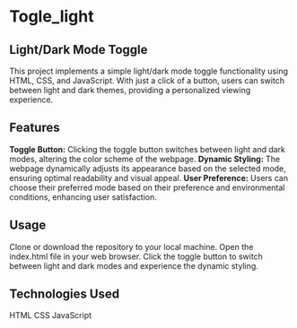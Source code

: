 # Togle_light
## Light/Dark Mode Toggle
This project implements a simple light/dark mode toggle functionality using HTML, CSS, and JavaScript. With just a click of a button, users can switch between light and dark themes, providing a personalized viewing experience.

## Features
**Toggle Button:** Clicking the toggle button switches between light and dark modes, altering the color scheme of the webpage.
**Dynamic Styling:** The webpage dynamically adjusts its appearance based on the selected mode, ensuring optimal readability and visual appeal.
**User Preference:** Users can choose their preferred mode based on their preference and environmental conditions, enhancing user satisfaction.
## Usage
Clone or download the repository to your local machine.
Open the index.html file in your web browser.
Click the toggle button to switch between light and dark modes and experience the dynamic styling.
## Technologies Used
HTML
CSS
JavaScript

